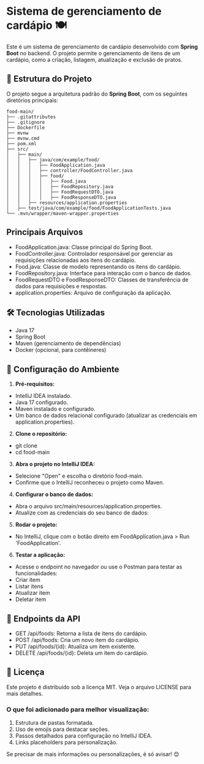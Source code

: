 # Sistema de gerenciamento de cardápio 🍽️

Este é um sistema de gerenciamento de cardápio desenvolvido com **Spring Boot** no backend. O projeto permite o gerenciamento de itens de um cardápio, como a criação, listagem, atualização e exclusão de pratos.

## 📂 Estrutura do Projeto

O projeto segue a arquitetura padrão do **Spring Boot**, com os seguintes diretórios principais:

```plaintext
food-main/
├── .gitattributes
├── .gitignore
├── Dockerfile
├── mvnw
├── mvnw.cmd
├── pom.xml
├── src/
│   ├── main/
│   │   ├── java/com/example/food/
│   │   │   ├── FoodApplication.java
│   │   │   ├── controller/FoodController.java
│   │   │   ├── food/
│   │   │   │   ├── Food.java
│   │   │   │   ├── FoodRepository.java
│   │   │   │   ├── FoodRequestDTO.java
│   │   │   │   ├── FoodResponseDTO.java
│   │   ├── resources/application.properties
│   ├── test/java/com/example/food/FoodApplicationTests.java
└── .mvn/wrapper/maven-wrapper.properties
```
## Principais Arquivos
* FoodApplication.java: Classe principal do Spring Boot.
* FoodController.java: Controlador responsável por gerenciar as requisições relacionadas aos itens do cardápio.
* Food.java: Classe de modelo representando os itens do cardápio.
* FoodRepository.java: Interface para interação com o banco de dados.
* FoodRequestDTO e FoodResponseDTO: Classes de transferência de dados para requisições e respostas.
* application.properties: Arquivo de configuração da aplicação.

## 🛠️ Tecnologias Utilizadas
* Java 17
* Spring Boot
* Maven (gerenciamento de dependências)
* Docker (opcional, para contêineres)

## 🚀 Configuração do Ambiente
1. **Pré-requisitos:**

* IntelliJ IDEA instalado.
* Java 17 configurado.
* Maven instalado e configurado.
* Um banco de dados relacional configurado (atualizar as credenciais em application.properties).

2. **Clone o repositório:**

* git clone <URL-do-repositorio>
* cd food-main


3. **Abra o projeto no IntelliJ IDEA:**

* Selecione "Open" e escolha o diretório food-main.
* Confirme que o IntelliJ reconheceu o projeto como Maven.

4. **Configurar o banco de dados:**

* Abra o arquivo src/main/resources/application.properties.
* Atualize com as credenciais do seu banco de dados:

5. **Rodar o projeto:**

* No IntelliJ, clique com o botão direito em FoodApplication.java > Run 'FoodApplication'.

6. **Testar a aplicação:**

* Acesse o endpoint no navegador ou use o Postman para testar as funcionalidades:
* Criar item
* Listar itens
* Atualizar item
* Deletar item

## 📖 Endpoints da API
* GET /api/foods: Retorna a lista de itens do cardápio.
* POST /api/foods: Cria um novo item do cardápio.
* PUT /api/foods/{id}: Atualiza um item existente.
* DELETE /api/foods/{id}: Deleta um item do cardápio.

## 📝 Licença
Este projeto é distribuído sob a licença MIT. Veja o arquivo LICENSE para mais detalhes.
### O que foi adicionado para melhor visualização:
1. Estrutura de pastas formatada.
2. Uso de emojis para destacar seções.
3. Passos detalhados para configuração no IntelliJ IDEA.
4. Links placeholders para personalização.

Se precisar de mais informações ou personalizações, é só avisar! 😊
